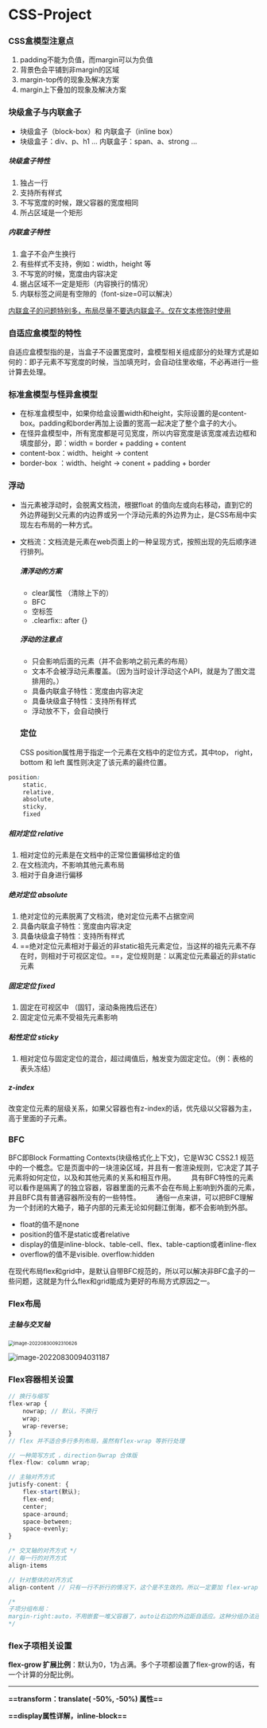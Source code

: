# CSS-Project

### CSS盒模型注意点

1. padding不能为负值，而margin可以为负值
2. 背景色会平铺到非margin的区域
3. margin-top传的现象及解决方案
4. margin上下叠加的现象及解决方案

### 块级盒子与内联盒子

- 块级盒子（block-box）和 内联盒子（inline box）
- 块级盒子：div、p、h1 ...  内联盒子：span、a、strong ...

##### 块级盒子特性

1. 独占一行
2. 支持所有样式
3. 不写宽度的时候，跟父容器的宽度相同
4. 所占区域是一个矩形

##### 内联盒子特性

1. 盒子不会产生换行
2. 有些样式不支持，例如：width，height 等
3. 不写宽的时候，宽度由内容决定
4. 据占区域不一定是矩形（内容换行的情况）
5. 内联标签之间是有空隙的（font-size=0可以解决）

<u>内联盒子的问题特别多，布局尽量不要选内联盒子。仅在文本修饰时使用</u>

### 自适应盒模型的特性

自适应盒模型指的是，当盒子不设置宽度时，盒模型相关组成部分的处理方式是如何的：即子元素不写宽度的时候，当加填充时，会自动往里收缩，不必再进行一些计算去处理。

### 标准盒模型与怪异盒模型

- 在标准盒模型中，如果你给盒设置width和height，实际设置的是content-box。padding和border再加上设置的宽高一起决定了整个盒子的大小。
- 在怪异盒模型中，所有宽度都是可见宽度，所以内容宽度是该宽度减去边框和填度部分，即：width = border + padding + content
- content-box：width、height -> content
- border-box ：width、height -> conent + padding + border

### 浮动

- 当元素被浮动时，会脱离文档流，根据float 的值向左或向右移动，直到它的外边界碰到父元素的内边界或另一个浮动元素的外边界为止，是CSS布局中实现左右布局的一种方式。

- 文档流：文档流是元素在web页面上的一种呈现方式，按照出现的先后顺序进行排列。

  ##### 清浮动的方案

  - clear属性 （清除上下的）
  - BFC 
  - 空标签
  - .clearfix:: after {}
  
  ##### 浮动的注意点
  
  - 只会影响后面的元素（并不会影响之前元素的布局）
  - 文本不会被浮动元素覆盖。（因为当时设计浮动这个API，就是为了图文混排用的。）
  - 具备内联盒子特性：宽度由内容决定
  - 具备块级盒子特性：支持所有样式
  - 浮动放不下，会自动换行
  
  ### 定位
  
  CSS position属性用于指定一个元素在文档中的定位方式，其中top， right， bottom 和 left 属性则决定了该元素的最终位置。

```css
position:
	static,
	relative,
	absolute,
	sticky,
	fixed
```

##### 相对定位 relative

1. 相对定位的元素是在文档中的正常位置偏移给定的值
2. 在文档流内，不影响其他元素布局
3. 相对于自身进行偏移

##### 绝对定位 absolute

1. 绝对定位的元素脱离了文档流，绝对定位元素不占据空间
2. 具备内联盒子特性：宽度由内容决定
3. 具备块级盒子特性：支持所有样式
4. ==绝对定位元素相对于最近的非static祖先元素定位，当这样的祖先元素不存在时，则相对于可视区定位。==，定位规则是：以离定位元素最近的非static元素

##### 固定定位 fixed

1. 固定在可视区中 （固钉，滚动条拖拽后还在）
2. 固定定位元素不受祖先元素影响

##### 粘性定位 sticky

1. 相对定位与固定定位的混合，超过阈值后，触发变为固定定位。（例：表格的表头冻结）

##### z-index

改变定位元素的层级关系，如果父容器也有z-index的话，优先级以父容器为主，高于里面的子元素。

### BFC

BFC即Block Formatting Contexts(块级格式化上下文)，它是W3C CSS2.1 规范中的一个概念。它是页面中的一块渲染区域，并且有一套渲染规则，它决定了其子元素将如何定位，以及和其他元素的关系和相互作用。
  具有BFC特性的元素可以看作是隔离了的独立容器，容器里面的元素不会在布局上影响到外面的元素，并且BFC具有普通容器所没有的一些特性。
  通俗一点来讲，可以把BFC理解为一个封闭的大箱子，箱子内部的元素无论如何翻江倒海，都不会影响到外部。

- float的值不是none
- position的值不是static或者relative
- display的值是inline-block、table-cell、flex、table-caption或者inline-flex
- overflow的值不是visible.  overflow:hidden

在现代布局flex和grid中，是默认自带BFC规范的，所以可以解决非BFC盒子的一些问题，这就是为什么flex和grid能成为更好的布局方式原因之一。

### Flex布局

##### 主轴与交叉轴

<img src="C:\Users\Maxxie\AppData\Roaming\Typora\typora-user-images\image-20220830092310626.png" alt="image-20220830092310626" style="zoom:67%;" />

![image-20220830094031187](C:\Users\Maxxie\AppData\Roaming\Typora\typora-user-images\image-20220830094031187.png)

### Flex容器相关设置

```javascript
// 换行与缩写
flex-wrap {
    nowrap; // 默认，不换行
    wrap;
    wrap-reverse;
}
// flex 并不适合多行多列布局，虽然有flex-wrap 等折行处理

// 一种简写方式 ，direction与wrap 合体版
flex-flow: column wrap;

// 主轴对齐方式
jutisfy-conent: {
    flex-start(默认);
    flex-end;
    center; 
    space-around;
    space-between;
    space-evenly;
}

/* 交叉轴的对齐方式 */
// 每一行的对齐方式
align-items 

// 针对整体的对齐方式
align-content // 只有一行不折行的情况下，这个是不生效的。所以一定要加 flex-wrap

/*
子项分组布局：
margin-right:auto，不用嵌套一堆父容器了，auto让右边的外边距自适应。这种分组办法还可以分多个组，比较实用。
*/

```

### flex子项相关设置

**flex-grow 扩展比例**：默认为0，1为占满。多个子项都设置了flex-grow的话，有一个计算的分配比例。









------

**==transform：translate( -50%, -50%) 属性==**

**==display属性详解，inline-block==**